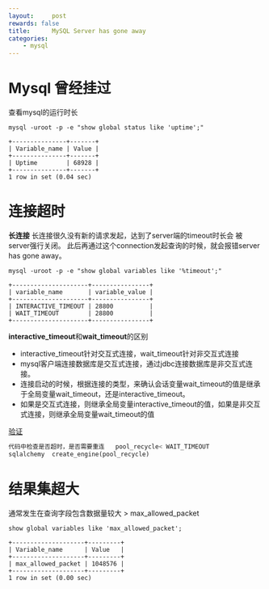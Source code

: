 ```yaml
---
layout:     post
rewards: false
title:      MySQL Server has gone away
categories:
    - mysql
---
```


# Mysql 曾经挂过

查看mysql的运行时长

```mysql
mysql -uroot -p -e "show global status like 'uptime';"

+---------------+-------+
| Variable_name | Value |
+---------------+-------+
| Uptime        | 68928 |
+---------------+-------+
1 row in set (0.04 sec)
```

# 连接超时

**长连接** 长连接很久没有新的请求发起，达到了server端的timeout时长会
被server强行关闭。 此后再通过这个connection发起查询的时候，就会报错server has
gone away。

```
mysql -uroot -p -e "show global variables like '%timeout';"

+---------------------+----------------+
| variable_name       | variable_value |
+---------------------+----------------+
| INTERACTIVE_TIMEOUT | 28800          |
| WAIT_TIMEOUT        | 28800          |
+---------------------+----------------+
```

**interactive_timeout**和**wait_timeout**的区别

- interactive_timeout针对交互式连接，wait_timeout针对非交互式连接
- mysql客户端连接数据库是交互式连接，通过jdbc连接数据库是非交互式连接。 
- 连接启动的时候，根据连接的类型，来确认会话变量wait_timeout的值是继承于全局变量wait_timeout，还是interactive_timeout。
- 如果是交互式连接，则继承全局变量interactive_timeout的值，如果是非交互式连接，则继承全局变量wait_timeout的值

[验证](https://www.cnblogs.com/ivictor/p/5979731.html)

```py
代码中检查是否超时，是否需要重连   pool_recycle< WAIT_TIMEOUT
sqlalchemy  create_engine(pool_recycle)
```

# 结果集超大

通常发生在查询字段包含数据量较大 > max_allowed_packet

```
show global variables like 'max_allowed_packet';

+--------------------+---------+
| Variable_name      | Value   |
+--------------------+---------+
| max_allowed_packet | 1048576 |
+--------------------+---------+
1 row in set (0.00 sec)
```